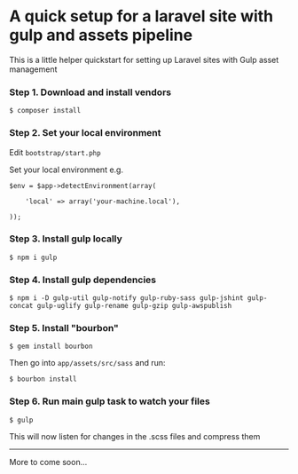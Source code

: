 # A quick setup for a laravel site with gulp and assets pipeline

This is a little helper quickstart for setting up Laravel sites with Gulp asset management

### Step 1. Download and install vendors

`$ composer install`

### Step 2. Set your local environment

Edit `bootstrap/start.php`

Set your local environment e.g.

    $env = $app->detectEnvironment(array(

        'local' => array('your-machine.local'),

    ));
    
### Step 3. Install gulp locally

`$ npm i gulp`

### Step 4. Install gulp dependencies

`$ npm i -D gulp-util gulp-notify gulp-ruby-sass gulp-jshint gulp-concat gulp-uglify gulp-rename gulp-gzip gulp-awspublish`

### Step 5. Install "bourbon"

`$ gem install bourbon`

Then go into `app/assets/src/sass` and run:

`$ bourbon install`

### Step 6. Run main gulp task to watch your files

`$ gulp`

This will now listen for changes in the .scss files and compress them

---

More to come soon...
